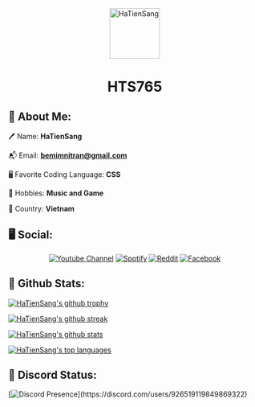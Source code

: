 <div align="center">
  <img src="https://github.com/sang765/sang765/assets/80249864/50c9a5a7-2cad-4b79-b637-a4ceea8f353d" alt="HaTienSang" width="100">
  <h1><strong>HTS765</strong></h1>
</div>

## 💫 About Me:

🖊️ Name: **HaTienSang**

📬 Email: **bemimnitran@gmail.com**

🖥️ Favorite Coding Language: **CSS**

🌳 Hobbies: **Music and Game**

🚩 Country: **Vietnam**

## 🖥️ Social:
<p align="center">
  <a href="https://www.youtube.com/@sang765"><img src="https://img.shields.io/badge/YouTube-%23FF0000.svg?style=for-the-badge&logo=YouTube&logoColor=white" alt="Youtube Channel"></a>
  <a href="https://open.spotify.com/user/31hnvu2mqze5abnbiz6ursanhqqu"><img src="https://img.shields.io/badge/Spotify-1ED760?style=for-the-badge&logo=spotify&logoColor=white" alt="Spotify"></a>
  <a href="https://www.reddit.com/user/TranHTS_VN"><img src="https://img.shields.io/badge/Reddit-FF4500?style=for-the-badge&logo=reddit&logoColor=white" alt="Reddit"></a>
  <a href="https://facebook.com"><img src="https://img.shields.io/badge/Facebook-%231877F2.svg?style=for-the-badge&logo=Facebook&logoColor=white" alt="Facebook"></a>
</p>

## 🔗 Github Stats:
[![HaTienSang's github trophy](https://github-profile-trophy.vercel.app/?username=sang765&row=1)](https://github.com/ryo-ma/github-profile-trophy)

[![HaTienSang's github streak](https://github-readme-streak-stats.herokuapp.com/?user=sang765&theme=blue-green)](https://github.com/DenverCoder1/github-readme-streak-stats)

[![HaTienSang's github stats](https://github-readme-stats.vercel.app/api?username=sang765&theme=blue-green)](https://github.com/anuraghazra/github-readme-stats)

[![HaTienSang's top languages](https://github-readme-stats.vercel.app/api/top-langs/?username=sang765&theme=blue-green)](https://github.com/anuraghazra/github-readme-stats)

## 📱 Discord Status:
[![Discord Presence](https://lanyard-profile-readme.vercel.app/api/926519119849869322?theme=dark&bg=091a37&animated=true&hideDiscrim=false&borderRadius=10px&idleMessage=Probably%20doing%20something%20else...)](https://discord.com/users/926519119849869322)